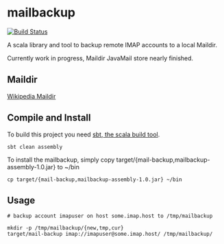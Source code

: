 mailbackup
==========
[![Build Status](https://travis-ci.org/TheCodEx/mailbackup.png)](https://travis-ci.org/TheCodEx/mailbackup)

A scala library and tool to backup remote IMAP accounts to a local Maildir.

Currently work in progress, Maildir JavaMail store nearly finished.

Maildir
-------
[Wikipedia Maildir](http://en.wikipedia.org/wiki/Maildir)

Compile and Install
-------------------

To build this project you need [sbt, the scala build tool](https://github.com/sbt/sbt).

    sbt clean assembly


To install the mailbackup, simply copy target/{mail-backup,mailbackup-assembly-1.0.jar} to ~/bin

    cp target/{mail-backup,mailbackup-assembly-1.0.jar} ~/bin

Usage
-----

    # backup account imapuser on host some.imap.host to /tmp/mailbackup

    mkdir -p /tmp/mailbackup/{new,tmp,cur}
    target/mail-backup imap://imapuser@some.imap.host/ /tmp/mailbackup/

